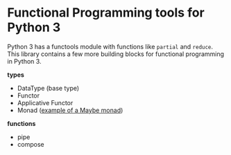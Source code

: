 # Functional Programming tools for Python 3

Python 3 has a functools module with functions like `partial` and `reduce`. This library contains a few more building blocks for functional programming in Python 3.

**types**

* DataType (base type)
* Functor
* Applicative Functor
* Monad ([example of a Maybe monad](Maybe.md))

**functions**

* pipe
* compose
